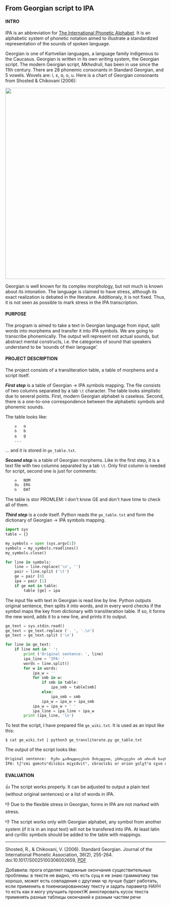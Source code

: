 ## From Georgian script to IPA

#### INTRO

IPA is an abbreviation for [The International Phonetic Alphabet](https://www.internationalphoneticassociation.org/). It is an alphabetic system of phonetic notation aimed to illustrate a standardized representation of the sounds of spoken language.

Georgian is one of Kartvelian languages, a language family indigenous to the Caucasus. Georgian is written in its own writing system, the Georgian script. The modern Georgian script, *Mkhedruli*, has been in use since the 11th century. There are 28 phonemic consonants in Standard Georgian, and 5 vowels. Wovels are: i, &#603;, &#593;, o, u. Here is a chart of Georgian consonants from Shosted & Chikovani (2006):

<img src="https://4.downloader.disk.yandex.ru/disk/6467c97a6b749664959339b0a0a6632d48065f0204a07d7637539f3903943ac3/5a374936/U6tpeiIpRI7Zg034NSXqvuNGfnz4gBt5eCAKJfI7Q-qtSIVeZQS3Pv1UQGnKgfrV4Pc0LLXKKwIGU3AtkNQJAQ%3D%3D?uid=0&filename=2017-12-18_03-49-27.jpg&disposition=inline&hash=&limit=0&content_type=image%2Fjpeg&fsize=42097&hid=7b61ce6b64dc38e9d1d3c5bf0f6d9ad3&media_type=image&tknv=v2&etag=a150d6374993e593b80713768f840357" width="600">

Georgian is well known for its complex morphology, but not much is known about its intonation. The language is claimed to have stress, although its exact realization is debated in the literature. Additionaly, it is not fixed. Thus, it is not seen as possible to mark stress in the IPA transcription.

#### PURPOSE
The program is aimed to take a text in Georgian language from input, split words into morphems and transfer it into IPA symbols. We are going to transcribe phonemically. The output will represent not actual sounds, but abstract mental constructs, i.e. the categories of sound that speakers understand to be ‘sounds of their language’. 

#### PROJECT DESCRIPTION
The project consists of a transliteration table, a table of morphems and a script itself.

***First step*** is a table of Georgian → IPA symbols mapping. The file consists of two columns separated by a tab `\t` character.
The table looks simplistic due to several points. First, modern Georgian alphabet is caseless. Second, there is a one-to-one correspondence between the alphabetic symbols and phonemic sounds. 

The table looks like:
```python 
	ა	ɑ
	ბ	b
	გ	g
	... 
```
... and it is stored in `ge_table.txt`.

***Second step*** is a table of Georgian morphems. Like in the first step, it is a text file with two columns separated by a tab `\t`. Only first column is needed for script, second one is just for comments:
```python
	ი	NOM
	მა	ERG
	ს	DAT

```
The table is stor
PROMLEM: I don't know GE and don't have time to check all of them.


***Third step*** is a code itself. Python reads the `ge_table.txt` and form the dictionary of Georgian → IPA symbols mapping.
```python
import sys
table = {}

my_symbols = open (sys.argv[1])
symbols = my_symbols.readlines()
my_symbols.close()

for line in symbols:
	line = line.replace('\n', '')
	pair = line.split ('\t')
	ge = pair [0]
	ipa = pair [1]
	if ge not in table:
		table [ge] = ipa
```
The input file with text in Georgian is read line by line. Python outputs original sentence, then splits it into words, and in every word checks if the symbol maps the key from dictionary with transliteration table. If so, it forms the new word, adds it to a new line, and prints it to output.
```python
ge_text = sys.stdin.read()
ge_text = ge_text.replace ('. ', '.\n')
ge_text = ge_text.split ('\n')

for line in ge_text:
	if line not in ' ':
		print ('Original sentence: ', line)
		ipa_line = 'IPA: '
		words = line.split()
		for w in words:
			ipa_w = ''
			for smb in w:
				if smb in table:
					ipa_smb = table[smb]
				else:
					ipa_smb = smb
				ipa_w = ipa_w + ipa_smb
			ipa_w = ipa_w + ' '
			ipa_line = ipa_line + ipa_w
		print (ipa_line, '\n')
```
To test the script, I have prepared file `ge_wiki.txt`. It is used as an input like this:
```
$ cat ge_wiki.txt | python3 ge_transliterate.py ge_table.txt
```
The output of the script looks like:
```html
Original sentence:  ჩემი გამოცდილების მიხედვით, ებრაელები არ არიან ხალხთა სხვა ჯგუფებზე უკეთესნი, თუმცა, ყველაზე ცუდი სიმსივნური ელემენტებისგან მათ ხელისუფლების არყოლა იცავს.
IPA: tʃʰɛmi gɑmɔtsʰdilɛbis miχɛdvitʰ, ɛbrɑɛlɛbi ɑr ɑriɑn χɑlχtʰɑ sχvɑ dʒgupʰɛbzɛ ukʼɛtʰɛsni, tʰumtsʰɑ, qʼvɛlɑzɛ tsʰudi simsivnuri ɛlɛmɛntʼɛbisgɑn mɑtʰ χɛlisupʰlɛbis ɑrqʼɔlɑ itsʰɑvs.
```

#### EVALUATION

:+1: The script works properly. It can be adjusted to output a plain text (without original sentences) or a list of words in IPA.

:-1: Due to the flexible stress in Georgian, forms in IPA are not marked with stress.

:-1: The script works only with Georgian alphabet, any symbol from another system (if it is in an input text) will not be transfered into IPA. At least latin and cyrillic symbols should be added to the table with mappings.


***** 

Shosted, R., & Chikovani, V. (2006). Standard Georgian. Journal of the International Phonetic Association, 36(2), 255-264. doi:10.1017/S0025100306002659, [PDF](https://www.cambridge.org/core/services/aop-cambridge-core/content/view/A7DCF9606BA856FCA5CC25918ADB37EF/S0025100306002659a.pdf/standard_georgian.pdf)



Добавила:
прога отделяет падежные окончания существительных
проблемы:
в тексте не видно, что есть сущ
я не знаю грамматику так хорошо, может есть совпадения с другими чр
лучше будет работать, если применить в токенизированному тексту и задать параметр НАУН
то есть как я могу улучшить проектЖ
аннотировать кусок текста
применять разные таблицы окончаний к разным частям речи
